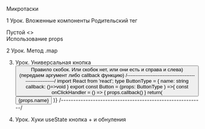 Микротаски

1 Урок. Вложенные компоненты
Родительский тег
<div>  
    <div></div>
<div/>
Пустой
<>  
    <div></div>
</>
Использование props

2 Урок.
Метод .map

3. Урок. Универсальная кнопка <button>
Правило скобок. Или скобок нет, или они есть и справа и слева) (передаем аргумент либо callback функцию)
/---------------------------------------------------------/
import React from 'react';
type ButtonType = {
name: string
callback: ()=>void
}
export const Button = (props: ButtonType ) =>{
const onClickHandler = () => {
props.callback()
}
return(
<button onClick={onClickHandler}>{props.name}</button>
)}
/----------------------------------------------------------/

4. Урок. Хуки useState
кнопка + и обнуления